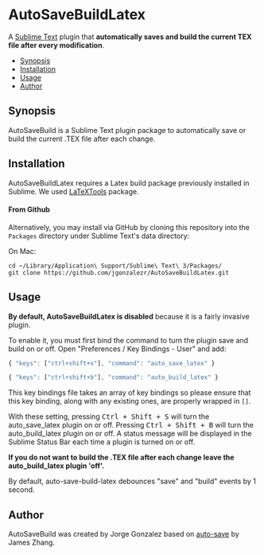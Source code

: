 AutoSaveBuildLatex
===============
A [Sublime Text](http://www.sublimetext.com/) plugin that **automatically saves and build the current TEX file after every modification**.

- [Synopsis](#synopsis)
- [Installation](#installation)
- [Usage](#usage)
- [Author](#author)

Synopsis
-------
AutoSaveBuild is a  Sublime Text plugin package to automatically save or build the current .TEX file after
each change.


Installation
-------
AutoSaveBuildLatex requires a Latex build package previously installed in Sublime.
We used [LaTeXTools](https://github.com/SublimeText/LaTeXTools) package.

#### From Github
Alternatively, you may install via GitHub by cloning this repository into the `Packages`
directory under Sublime Text's data directory:

On Mac:

```
cd ~/Library/Application\ Support/Sublime\ Text\ 3/Packages/
git clone https://github.com/jgonzalezr/AutoSaveBuildLatex.git
```

Usage
-------
**By default, AutoSaveBuildLatex is disabled** because it is a fairly invasive plugin.

To enable it, you must first bind the command to turn the plugin save and build
on or off. Open "Preferences / Key Bindings - User" and add:

```js
{ "keys": ["ctrl+shift+s"], "command": "auto_save_latex" }
```
```js
{ "keys": ["ctrl+shift+b"], "command": "auto_build_latex" }
```

This key bindings file takes an array of key bindings so please ensure that this key binding, along with any existing ones, are properly wrapped in `[]`.

With these setting, pressing <kbd>Ctrl + Shift + S</kbd> will turn the auto_save_latex plugin
on or off. 
Pressing <kbd>Ctrl + Shift + B</kbd> will turn the auto_build_latex plugin
on or off.
A status message will be displayed in the Sublime Status Bar each
time a plugin is turned on or off.

**If you do not want to build the .TEX file after each change leave the auto_build_latex plugin 'off'.**

By default, auto-save-build-latex debounces "save" and "build" events by 1 second. 

Author
-------
AutoSaveBuild was created by Jorge Gonzalez based on [auto-save](https://packagecontrol.io/packages/auto-save) by James Zhang.
